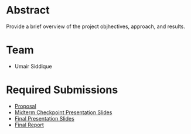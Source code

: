 # Abstract

Provide a brief overview of the project objhectives, approach, and results.

# Team

* Umair Siddique

# Required Submissions

* [Proposal](proposal)
* [Midterm Checkpoint Presentation Slides](http://)
* [Final Presentation Slides](http://)
* [Final Report](report)
